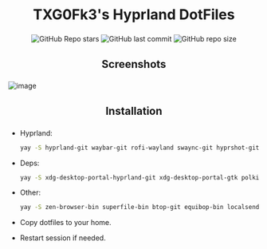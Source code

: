 <div align="center">
    <h1> TXG0Fk3's Hyprland DotFiles </h1>
    <h3></h3>
</div>

<div align="center">

![GitHub Repo stars](https://img.shields.io/github/stars/TXG0Fk3/Hyprland-Dots?style=for-the-badge&color=ff94bc)
![GitHub last commit](https://img.shields.io/github/last-commit/TXG0Fk3/Hyprland-Dots?style=for-the-badge&color=ff94bc)
![GitHub repo size](https://img.shields.io/github/repo-size/TXG0Fk3/Hyprland-Dots?style=for-the-badge&color=ff94bc)
<br/>
</div>


<div align="center">
    <h2>Screenshots</h2>
    <h3></h3>
</div>

![image](https://github.com/user-attachments/assets/9ef53215-d04e-47b8-8eb5-a7fceab94341)


<div align="center">
    <h2>Installation</h2>
    <h3></h3>
</div>

- Hyprland:
    ```bash
    yay -S hyprland-git waybar-git rofi-wayland swaync-git hyprshot-git hyprpicker-git swww catppuccin-cursors-mocha
    ```

- Deps:
    ```bash
    yay -S xdg-desktop-portal-hyprland-git xdg-desktop-portal-gtk polkit-gnome ttf-jetbrains-mono ttf-jetbrains-mono-nerd noto-fonts noto-fonts-cjk noto-fonts-emoji pavucontrol papirus-icon-theme nwg-look
    ```

- Other:
    ```bash
    yay -S zen-browser-bin superfile-bin btop-git equibop-bin localsend-bin loupe mpv
    ```

- Copy dotfiles to your home.
- Restart session if needed.
